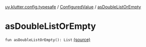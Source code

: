 [uy.klutter.config.typesafe](../index.md) / [ConfiguredValue](index.md) / [asDoubleListOrEmpty](.)


# asDoubleListOrEmpty
<code>fun asDoubleListOrEmpty(): List<Double></code> [(source)](https://github.com/kohesive/klutter/blob/master/config-typesafe-jdk6/src/main/kotlin/uy/klutter/config/typesafe/TypesafeConfig_Ext.kt#L100)<br/>

